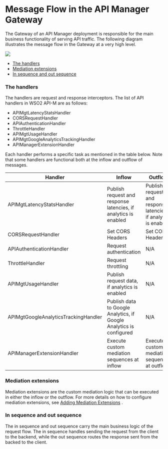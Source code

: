# Message Flow in the API Manager Gateway

The Gateway of an API Manager deployment is responsible for the main business functionality of serving API traffic. The following diagram illustrates the message flow in the Gateway at a very high level.

![](attachments/103335234/103335235.png)

-   [The handlers](#MessageFlowintheAPIManagerGateway-Thehandlers)
-   [Mediation extensions](#MessageFlowintheAPIManagerGateway-Mediationextensions)
-   [In sequence and out sequence](#MessageFlowintheAPIManagerGateway-Insequenceandoutsequence)

### The handlers

The handlers are request and response interceptors. The list of API handlers in WSO2 API-M are as follows:

-   APIMgtLatencyStatsHandler
-   CORSRequestHandler
-   APIAuthenticationHandler
-   ThrottleHandler
-   APIMgtUsageHandler
-   APIMgtGoogleAnalyticsTrackingHandler
-   APIManagerExtensionHandler

Each handler performs a specific task as mentioned in the table below. Note that some handlers are functional both at the inflow and outflow of messages.

| Handler                              | Inflow                                                              | Outflow                                                         |
|--------------------------------------|---------------------------------------------------------------------|-----------------------------------------------------------------|
| APIMgtLatencyStatsHandler            | Publish request and response latencies, if analytics is enabled     | Publish request and response latencies, if analytics is enabled |
| CORSRequestHandler                   | Set CORS Headers                                                    | Set CORS Headers                                                |
| APIAuthenticationHandler             | Request authentication                                              | N/A                                                             |
| ThrottleHandler                      | Request throttling                                                  | N/A                                                             |
| APIMgtUsageHandler                   | Publish request data, if analytics is enabled                       | N/A                                                             |
| APIMgtGoogleAnalyticsTrackingHandler | Publish data to Google Analytics, if Google Analytics is configured | N/A                                                             |
| APIManagerExtensionHandler           | Execute custom mediation sequences at inflow                        | Execute custom mediation sequences at outflow                   |

### Mediation extensions

Mediation extensions are the custom mediation logic that can be executed in either the inflow or the outflow. For more details on how to configure mediation extensions, see [Adding Mediation Extensions](https://docs.wso2.com/display/AM260/Adding+Mediation+Extensions) .

### In sequence and out sequence

The in sequence and out sequence carry the main business logic of the request flow. The in sequence handles sending the request from the client to the backend, while the out sequence routes the response sent from the backed to the client.
